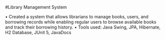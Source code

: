 #Library Management System

• Created a system that allows librarians to manage books, users, and borrowing records while enabling regular users to browse available books and track their borrowing history.
• Tools used: Java Swing, JPA, Hibernate, H2 Database, JUnit 5, JavaDocs
